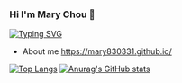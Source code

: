 ### Hi I'm Mary Chou 👋
[![Typing SVG](https://readme-typing-svg.herokuapp.com?color=47D1F7&center=%E7%9C%9F%E7%9A%84&vCenter=%E7%9C%9F%E7%9A%84&width=800&height=40&lines=Hello+I+AM+Mary+Chou+%F0%9F%A4%AD+welcome+to+my+github+%F0%9F%91%8F)](https://git.io/typing-svg)
- About me https://mary830331.github.io/

[![Top Langs](https://github-readme-stats.vercel.app/api/top-langs/?username=mary830331&layout=compact)](https://github.com/mary830331/github-readme-stats)
[![Anurag's GitHub stats](https://github-readme-stats.vercel.app/api?username=mary830331)](https://github.com/mary830331/github-readme-stats)

<!-- Here are some ideas to get you started:

- 🔭 I’m currently working on ...
- 🌱 I’m currently learning ...
- 👯 I’m looking to collaborate on ...
- 🤔 I’m looking for help with ...
- 💬 Ask me about ...
- 📫 How to reach me: ...
- 😄 Pronouns: ...
- ⚡ Fun fact: ... -->


